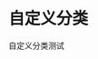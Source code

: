 自定义分类
===
自定义分类测试

<!-- eedoc {
	"banner":true,
	"create_time":"2016-07-18 21:45",
	"category":"旅拍"
} eedoc -->